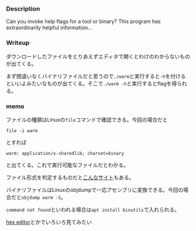 ### Description
Can you invoke help flags for a tool or binary? This program has extraordinarily helpful information...

### Writeup
ダウンロードしたファイルをとりあえずエディタで開くとわけのわからないものが出てくる。

まず間違いなくバイナリファイルだと思うので`./warm`と実行すると`-h`を付けるといいよみたいなものが出てくる。そこで`./warm -h`と実行するとflagを得られる。


### memo
ファイルの種類はLinuxの`file`コマンドで確認できる。今回の場合だと

`file -i warm`

とすれば

`warm: application/x-sharedlib; charset=binary`

と出てくる。これで実行可能なファイルだとわかる。

ファイル形式を判定するものだと[こんなサイト](http://ixtlilton.net/cgi/FileMimeChk.cgi)もある。

バイナリファイルはLinuxのobjdumpで一応アセンブリに変換できる。今回の場合だと`objdump warm -S`。

`command not found`といわれる場合は`apt install binutils`で入れられる。

[hex editor](https://marketplace.visualstudio.com/items?itemName=ms-vscode.hexeditor)とかでいろいろ見てみたい
